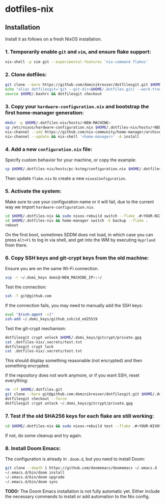 # dotfiles-nix

## Installation
Install it as follows on a fresh NixOS installation.

### 1. Temporarily enable `git` and `vim`, and ensure flake support:
```sh
nix-shell -p vim git --experimental-features 'nix-command flakes'
```

### 2. Clone dotfiles:
```sh
git clone --bare https://github.com/dominikrosser/dotfilesgit.git $HOME/.dotfiles.git
echo "alias dotfilesgit='git --git-dir=$HOME/.dotfiles.git/ --work-tree=$HOME'" >> $HOME/.bashrc
source $HOME/.bashrc && dotfilesgit checkout
```

### 3. Copy your `hardware-configuration.nix` and bootstrap the first home-manager generation:
```sh
mkdir -p $HOME/.dotfiles-nix/hosts/<NEW-MACHINE>
cp /etc/nixos/hardware-configuration.nix $HOME/.dotfiles-nix/hosts/<NEW-MACHINE>/hardware-configuration.nix
nix-channel --add https://github.com/nix-community/home-manager/archive/master.tar.gz home-manager
nix-channel --update && nix-shell '<home-manager>' -A install
```

### 4. Add a new `configuration.nix` file:
Specify custom behavior for your machine, or copy the example:
```sh
cp $HOME/.dotfiles-nix/hosts/pc-ksteg/configuration.nix $HOME/.dotfiles-nix/hosts/<NEW-MACHINE>/configuration.nix
```
Then update `flake.nix` to create a new `nixosConfiguration`.

### 5. Activate the system:
Make sure to use your configuration name or it will fail, due to the current way we import `hardware-configuration.nix`.
```sh
cd $HOME/.dotfiles-nix && sudo nixos-rebuild switch --flake .#<YOUR-NIXOS-CONFIGURATION-NAME>
cd $HOME/.dotfiles-nix && home-manager switch -b backup --flake .
reboot
```
On the first boot, sometimes SDDM does not load, in which case you can press `Alt+F1` to log in via shell, and get into the WM by executing `Hyprland` from there.

### 6. Copy SSH keys and git-crypt keys from the old machine:
Ensure you are on the same Wi-Fi connection.
```sh
scp -r ~/.domi_keys domi@<NEW_MACHINE_IP>:~/
```
Test the connection:
```sh
ssh -T git@github.com
```
If the connection fails, you may need to manually add the SSH keys:
```sh
eval "$(ssh-agent -s)"
ssh-add ~/.domi_keys/github_ssh/id_ed25519
```
Test the git-crypt mechanism:
```sh
dotfilesgit crypt unlock $HOME/.domi_keys/gitcrypt/private.gpg
cat .dotfiles-nix/.secrets/test.txt
dotfilesgit crypt lock
cat .dotfiles-nix/.secrets/test.txt
```
This should display something reasonable (not encrypted) and then something encrypted.

If the repository does not work anymore, or if you want SSH, reset everything:
```sh
rm -rf $HOME/.dotfiles.git
git clone --bare git@github.com:dominikrosser/dotfilesgit.git $HOME/.dotfiles.git
dotfilesgit checkout --force
dotfilesgit crypt unlock ~/.domi_keys/gitcrypt/private.gpg
```

### 7. Test if the old SHA256 keys for each flake are still working:
```sh
cd $HOME/.dotfiles-nix && sudo nixos-rebuild test --flake .#<YOUR-NIXOS-CONFIGURATION-NAME>
```
If not, do some cleanup and try again.

### 8. Install Doom Emacs:
The configuration is already in `.doom.d`, but you need to install Doom:
```sh
git clone --depth 1 https://github.com/doomemacs/doomemacs ~/.emacs.d
~/.emacs.d/bin/doom install
~/.emacs.d/bin/doom upgrade
~/.emacs.d/bin/doom sync
```
**TODO:** The Doom Emacs installation is not fully automatic yet. Either include the necessary commands to install or add automation to the Nix config.
